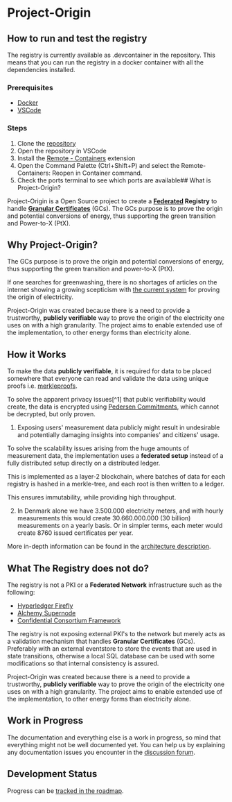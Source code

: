 # Project-Origin
## How to run and test the registry
The registry is currently available as .devcontainer in the repository. This means that you can run the registry in a docker container with all the dependencies installed.

### Prerequisites
- [Docker](https://docs.docker.com/get-docker/)
- [VSCode](https://code.visualstudio.com/download)

### Steps
1. Clone the [repository](https://github.com/project-origin/registry/tree/main)
2. Open the repository in VSCode
3. Install the [Remote - Containers](https://marketplace.visualstudio.com/items?itemName=ms-vscode-remote.remote-containers) extension
4. Open the Command Palette (Ctrl+Shift+P) and select the Remote-Containers: Reopen in Container command.
5. Check the ports terminal to see which ports are available## What is Project-Origin?

Project-Origin is a Open Source project to create a **[Federated](https://arxiv.org/pdf/1202.4503.pdf) Registry**
to handle [**Granular Certificates**](concept/granular-certificates/readme.md)  (GCs). 
The GCs purpose is to prove the origin and potential conversions of energy, thus supporting the green transition and Power-to-X (PtX).

## Why Project-Origin?
The GCs purpose is to prove the origin and potential conversions of energy, thus supporting the green transition and power-to-X (PtX).

If one searches for greenwashing, there is no shortages of articles on the internet showing a growing scepticism with [the current system](https://en.energinet.dk/Energy-data/Guarantees-of-origin-el-gas-hydrogen/) for proving the origin of electricity.

Project-Origin was created because there is a need to provide a trustworthy,
**publicly verifiable** way to prove the origin of the electricity one uses on
with a high granularity. 
The project aims to enable extended use of the implementation, to other energy forms than electricity alone. 

## How it Works

To make the data **publicly verifiable**, it is required for data
to be placed somewhere that everyone can read and validate the data using unique proofs i.e. [merkleproofs](concept/unique-proofs-using-tries-merkleproofs.md).

To solve the apparent privacy issues[^1] that public verifiability would create,
the data is encrypted using [Pedersen Commitments](concept/pedersen-commitments.md),
which cannot be decrypted, but only proven.

1. Exposing users' measurement data publicly might result in undesirable and potentially damaging insights into companies' and citizens' usage.


To solve the scalability issues arising from the huge amounts of measurement data, the implementation uses a **federated setup**
instead of a fully distributed setup directly on a distributed ledger.

This is implemented as a layer-2 blockchain, where batches of data for
each registry is hashed in a merkle-tree, and each root is then written to a ledger.

This ensures immutability, while providing high throughput.

2. In Denmark alone we have 3.500.000 electricity meters,
and with hourly measurements this would create
30.660.000.000 (30 billion) measurements on a yearly basis. Or in simpler terms, each meter would create 8760 issued certificates per year.

More in-depth information can be found in the [architecture description](architecture/overview.md).

## What The Registry does not do?
The registry is not a PKI or a **Federated Network** infrastructure such as the following:
- [Hyperledger Firefly](https://www.hyperledger.org/projects/firefly)
- [Alchemy Supernode](https://www.alchemy.com/supernode)
- [Confidential Consortium Framework](https://ccf.microsoft.com/)

The registry is not exposing external PKI's to the network but merely acts as a validation mechanism that handles **Granular Certificates** (GCs). Preferably with an external eventstore to store the events that are used in state transitions, otherwise a local SQL database can be used with some modifications so that internal consistency is assured. 


Project-Origin was created because there is a need to provide a trustworthy,
**publicly verifiable** way to prove the origin of the electricity one uses on
with a high granularity. 
The project aims to enable extended use of the implementation, to other energy forms than electricity alone. 

## Work in Progress

The documentation and everything else is a work in progress,
so mind that everything might not be well documented yet. You can help us by explaining any documentation issues you encounter in the [discussion forum](https://github.com/orgs/project-origin/discussions/categories/documentation-issues).

## Development Status

Progress can be [tracked in the roadmap](roadmap.md).
